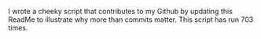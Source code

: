 I wrote a cheeky script that contributes to my Github by updating this ReadMe to illustrate why more than commits matter. This script has run 703 times.
